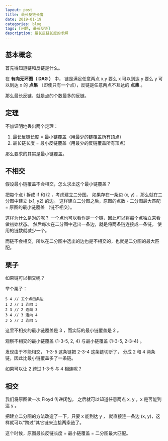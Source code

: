 ```yaml
---
layout: post
title: 最长反链长度
date: 2019-01-19
categories: blog
tags: [问题, 最长反链]
description: 最长反链长度的求解
---
```


## 基本概念

首先得知道链和反链是什么。

在 **有向无环图（ DAG ）** 中，
链是满足任意两点 x,y 要么 x 可以到达 y 要么 y 可以到达 x 的
**点集** （即使只有一个点），反链是任意两点不互达的 **点集** 。

那么最长反链，就是点的个数最多的反链。

## 定理

不加证明地丢出两个定理：

1. 最长反链长度 = 最小链覆盖（用最少的链覆盖所有顶点）
2. 最长链长度 = 最小反链覆盖（用最少的反链覆盖所有顶点）

那么要求的其实是最小链覆盖。

## 不相交

假设最小链覆盖不会相交，怎么求出这个最小链覆盖？

把每个点 i 拆成 i1 和 i2 ，考虑建立二分图。
如果存在一条边 (x, y) ，那么就在二分图中建立 (x1, y2) 的边。
这样建立二分图之后，原图的点数 - 二分图最大匹配 = 原图的最小链覆盖
（链不相交）。

这样为什么是对的呢？
一个点也可以看作是一个链，因此可以将每个点独立来看做初始状态。
然后每次在二分图中选出一条边，就是将两条链连接成一条链，
使用的链数就减少一个。

而链不会相交，所以在二分图中选出的边也是不相交的，也就是二分图的最大匹配。

## 栗子

如果链可以相交呢？

举个栗子：

	5 4 // 五个点四条边
	1 3 // 1 连向 3
	2 3 // 2 连向 3
	3 4 // 3 连向 4
	3 5 // 3 连向 5

这里不相交的最小链覆盖是 3 ，而实际的最小链覆盖是 2 。

观察不相交的最小链覆盖 {1-3-5, 2, 4} 与最小链覆盖 {1-3-5, 2-3-4} 。

发现由于不能相交， 1-3-5 这条链把 2-3-4 这条链切断了，
分成 2 和 4 两条链，因此比最小链覆盖多了一条链。

如果可以让 2 跨过 1-3-5 与 4 相连呢？

## 相交

我们将原图做一次 Floyd 传递闭包，
之后就可以知道任意两点 x, y ，x 是否能到达 y 。

把建立二分图的方法改造了一下，只要 x 能到达 y ，
就直接连一条边 (x, y)，这样就可以“跨过”其它链来连接两条链了。

这个时候，原图最长反链长度 = 最小链覆盖 = 二分图最大匹配。

